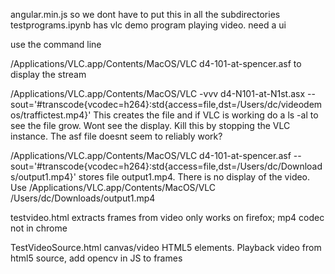 angular.min.js so we dont have to put this in all the subdirectories
testprograms.ipynb has vlc demo program playing video. need a ui

use the command line 

/Applications/VLC.app/Contents/MacOS/VLC d4-101-at-spencer.asf to display the stream

/Applications/VLC.app/Contents/MacOS/VLC -vvv  d4-N101-at-N1st.asx --sout='#transcode{vcodec=h264}:std{access=file,dst=/Users/dc/videodemos/traffictest.mp4}'
This creates the file and if VLC is working do a ls -al to see the file grow. Wont see the display. 
Kill this by stopping the VLC instance. The asf file doesnt seem to reliably work? 


/Applications/VLC.app/Contents/MacOS/VLC d4-101-at-spencer.asf --sout='#transcode{vcodec=h264}:std{access=file,dst=/Users/dc/Downloads/output1.mp4}'
stores file output1.mp4. There is no display of the video. 
Use /Applications/VLC.app/Contents/MacOS/VLC /Users/dc/Downloads/output1.mp4


testvideo.html extracts frames from video only works on firefox; mp4 codec not in chrome

TestVideoSource.html canvas/video HTML5 elements. Playback video from html5 source, add opencv in JS to frames

